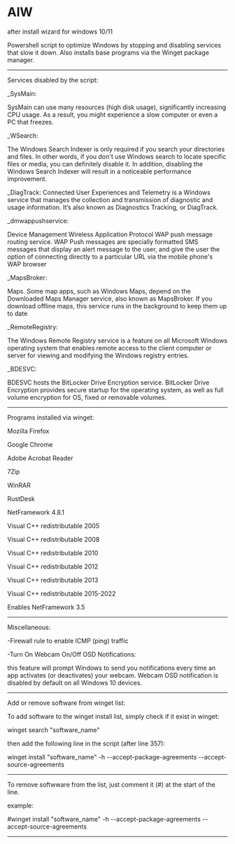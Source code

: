 # AIW
after install wizard for windows 10/11
                                                                                          

Powershell script to optimize Windows by stopping and disabling services that slow it down. Also installs base programs via the Winget package manager.

----------------------------------------------------------------------------------------------------------------------------------------------------------------------------------------------------------------------
Services disabled by the script:

_SysMain:

SysMain can use many resources (high disk usage), significantly increasing CPU usage.
As a result, you might experience a slow computer or even a PC that freezes. 

_WSearch:

The Windows Search Indexer is only required if you search your directories and files.
In other words, if you don't use Windows search to locate specific files or media,
you can definitely disable it. In addition, disabling the Windows Search Indexer will
result in a noticeable performance improvement.

_DiagTrack:
Connected User Experiences and Telemetry is a Windows service that manages the collection
and transmission of diagnostic and usage information. It’s also known as Diagnostics Tracking, or DiagTrack.

_dmwappushservice:

Device Management Wireless Application Protocol WAP push message routing service.
WAP Push messages are specially formatted SMS messages that display an alert message to the user, and give the user the option of connecting directly to a particular URL via the mobile phone's WAP browser

_MapsBroker:

Maps. Some map apps, such as Windows Maps, depend on the Downloaded Maps Manager service, also known as MapsBroker. If you download offline maps, this service runs in the background to keep them up to date

_RemoteRegistry:

The Windows Remote Registry service is a feature on all Microsoft Windows operating system that enables remote access to the client computer or server for viewing and modifying the Windows registry entries.

_BDESVC:

BDESVC hosts the BitLocker Drive Encryption service. BitLocker Drive Encryption provides secure startup for the operating system, as well as full volume encryption for OS, fixed or removable volumes.

----------------------------------------------------------------------------------------------------------------------------------------------------------------------------------------------------------------------
Programs installed via winget:

Mozilla Firefox

Google Chrome

Adobe Acrobat Reader

7Zip

WinRAR

RustDesk

NetFramework 4.8.1

Visual C++ redistributable 2005

Visual C++ redistributable 2008

Visual C++ redistributable 2010

Visual C++ redistributable 2012

Visual C++ redistributable 2013

Visual C++ redistributable 2015-2022

Enables NetFramework 3.5

----------------------------------------------------------------------------------------------------------------------------------------------------------------------------------------------------------------------

Miscellaneous:

-Firewall rule to enable ICMP (ping) traffic

-Turn On Webcam On/Off OSD Notifications:

this feature will prompt Windows to send you notifications every time an app activates
(or deactivates) your webcam. Webcam OSD notification is disabled by default on all Windows 10 devices. 

----------------------------------------------------------------------------------------------------------------------------------------------------------------------------------------------------------------------
Add or remove software from winget list:

To add software to the winget install list, simply check if it exist in winget: 

  winget search "software_name"

then add the following line in the script (after line 357):

  winget install "software_name" -h --accept-package-agreements --accept-source-agreements

---
To remove softwware from the list, just comment it (#) at the start of the line.

example:

  #winget install "software_name" -h --accept-package-agreements --accept-source-agreements

----------------------------------------------------------------------------------------------------------------------------------------------------------------------------------------------------------------------

